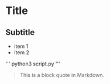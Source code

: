 # Title

## Subtitle

- item 1
- item 2

'''
python3 script.py
'''

> This is a block quote in Markdown.
